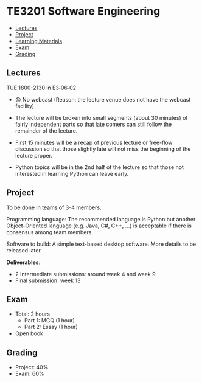 <link rel="stylesheet" href="{{baseUrl}}/css/main.css">

<include src="../common/header.md" />

<div class="website-content">

# TE3201 Software Engineering

* [Lectures](#lectures)
* [Project](#project)
* [Learning Materials](#learning-materials)
* [Exam](#exam)
* [Grading](#grading)

## Lectures 

TUE 1800-2130 in E3‐06‐02

* :worried: No webcast (Reason: the lecture venue does not have the webcast facility)

* The lecture will be broken into small segments (about 30 minutes) of fairly independent parts so that late comers can still follow the remainder of the lecture.

* First 15 minutes will be a recap of previous lecture or free-flow discussion so that those slightly late will not miss the beginning of the lecture proper.

* Python topics will be in the 2nd half of the lecture so that those not interested in learning Python can leave early.

<include src="learningMaterials.md" />

## Project

To be done in teams of 3-4 members.

Programming language: The recommended language is Python but another Object-Oriented language (e.g. Java, C#, C++, ...) is acceptable if there is consensus among team members.

Software to build: A simple text-based desktop software. More details to be released later.

**Deliverables**:
* 2 Intermediate submissions: around week 4 and week 9
* Final submission: week 13

## Exam

* Total: 2 hours
  * Part 1: MCQ (1 hour)
  * Part 2: Essay (1 hour)
* Open book

## Grading
 
* Project: 40%
* Exam: 60%

</div>

